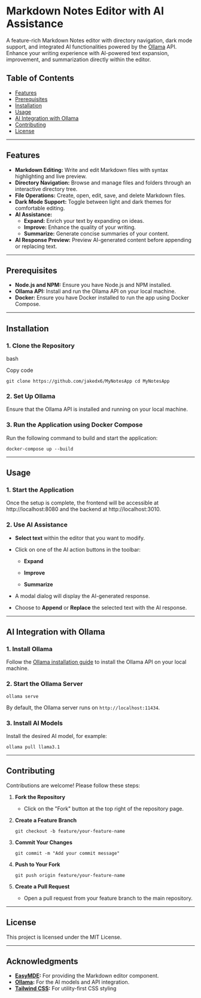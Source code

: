 
# **Markdown Notes Editor with AI Assistance**

A feature-rich Markdown Notes editor with directory navigation, dark mode support, and integrated AI functionalities powered by the [Ollama](https://github.com/jmorganca/ollama) API. Enhance your writing experience with AI-powered text expansion, improvement, and summarization directly within the editor.

## **Table of Contents**

-   [Features](#features)
-   [Prerequisites](#prerequisites)
-   [Installation](#installation)
-   [Usage](#usage)
-   [AI Integration with Ollama](#ai-integration-with-ollama)
-   [Contributing](#contributing)
-   [License](#license)

----------

## **Features**

-   **Markdown Editing:** Write and edit Markdown files with syntax highlighting and live preview.
-   **Directory Navigation:** Browse and manage files and folders through an interactive directory tree.
-   **File Operations:** Create, open, edit, save, and delete Markdown files.
-   **Dark Mode Support:** Toggle between light and dark themes for comfortable editing.
-   **AI Assistance:**
    -   **Expand:** Enrich your text by expanding on ideas.
    -   **Improve:** Enhance the quality of your writing.
    -   **Summarize:** Generate concise summaries of your content.
-   **AI Response Preview:** Preview AI-generated content before appending or replacing text.

----------

## **Prerequisites**

-   **Node.js and NPM:** Ensure you have Node.js and NPM installed.
-   **Ollama API:** Install and run the Ollama API on your local machine.
-   **Docker:** Ensure you have Docker installed to run the app using Docker Compose.

----------

## **Installation**

### **1. Clone the Repository**

bash

Copy code

`git clone https://github.com/jakedx6/MyNotesApp
cd MyNotesApp` 

### **2. Set Up Ollama**

Ensure that the Ollama API is installed and running on your local machine.

### **3.  Run the Application using Docker Compose**

Run the following command to build and start the application:

`docker-compose up --build`

----------

## **Usage**

### **1. Start the Application**

Once the setup is complete, the frontend will be accessible at http://localhost:8080 and the backend at http://localhost:3010.

### **2. Use AI Assistance**

-   **Select text** within the editor that you want to modify.
-   Click on one of the AI action buttons in the toolbar:
    -   **Expand**
        
    -   **Improve**
        
    -   **Summarize**
        
-   A modal dialog will display the AI-generated response.
-   Choose to **Append** or **Replace** the selected text with the AI response.

----------

## **AI Integration with Ollama**

### **1. Install Ollama**

Follow the [Ollama installation guide](https://github.com/jmorganca/ollama#installation) to install the Ollama API on your local machine.

### **2. Start the Ollama Server**

`ollama serve` 

By default, the Ollama server runs on `http://localhost:11434`.

### **3. Install AI Models**

Install the desired AI model, for example:

`ollama pull llama3.1` 

----------

## **Contributing**

Contributions are welcome! Please follow these steps:

1.  **Fork the Repository**
    
    -   Click on the "Fork" button at the top right of the repository page.
2.  **Create a Feature Branch**
    
    `git checkout -b feature/your-feature-name` 
    
3.  **Commit Your Changes**
    
    `git commit -m "Add your commit message"` 
    
4.  **Push to Your Fork**
    
    `git push origin feature/your-feature-name` 
    
5.  **Create a Pull Request**
    
    -   Open a pull request from your feature branch to the main repository.

----------

## **License**

This project is licensed under the MIT License.

----------

## **Acknowledgments**

-   **[EasyMDE](https://github.com/Ionaru/easy-markdown-editor):** For providing the Markdown editor component.
-   **[Ollama](https://github.com/jmorganca/ollama):** For the AI models and API integration.
-   **[Tailwind CSS](https://tailwindcss.com/):** For utility-first CSS styling
